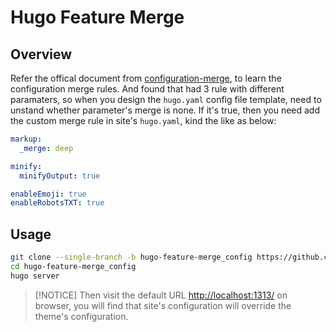 # Hugo Feature Merge

## Overview

Refer the offical document from [configuration-merge](https://gohugo.io/configuration/introduction), to learn the configuration merge rules. And found that had 3 rule with different paramaters, so  when you design the `hugo.yaml` config file template, need to unstand whether parameter's merge is none. If it's true, then you need add the custom merge rule in site's `hugo.yaml`, kind the like as below:

```yaml
markup:
  _merge: deep

minify:
  minifyOutput: true

enableEmoji: true
enableRobotsTXT: true
```

## Usage

```bash
git clone --single-branch -b hugo-feature-merge_config https://github.com/elkan1788/hugo-travel hugo-feature-merge_config
cd hugo-feature-merge_config
hugo server
```

> [!NOTICE]
> Then visit the default URL [http://localhost:1313/](http://localhost:1313/) on browser, you will find that site's configuration will override the theme's configuration.